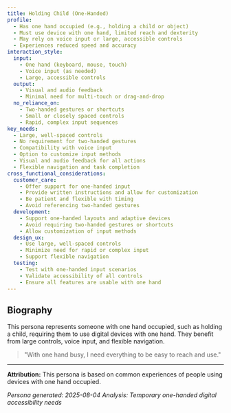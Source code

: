 ```yaml
---
title: Holding Child (One-Handed)
profile:
  - Has one hand occupied (e.g., holding a child or object)
  - Must use device with one hand, limited reach and dexterity
  - May rely on voice input or large, accessible controls
  - Experiences reduced speed and accuracy
interaction_style:
  input:
    - One hand (keyboard, mouse, touch)
    - Voice input (as needed)
    - Large, accessible controls
  output:
    - Visual and audio feedback
    - Minimal need for multi-touch or drag-and-drop
  no_reliance_on:
    - Two-handed gestures or shortcuts
    - Small or closely spaced controls
    - Rapid, complex input sequences
key_needs:
  - Large, well-spaced controls
  - No requirement for two-handed gestures
  - Compatibility with voice input
  - Option to customize input methods
  - Visual and audio feedback for all actions
  - Flexible navigation and task completion
cross_functional_considerations:
  customer_care:
    - Offer support for one-handed input
    - Provide written instructions and allow for customization
    - Be patient and flexible with timing
    - Avoid referencing two-handed gestures
  development:
    - Support one-handed layouts and adaptive devices
    - Avoid requiring two-handed gestures or shortcuts
    - Allow customization of input methods
  design_ux:
    - Use large, well-spaced controls
    - Minimize need for rapid or complex input
    - Support flexible navigation
  testing:
    - Test with one-handed input scenarios
    - Validate accessibility of all controls
    - Ensure all features are usable with one hand
---
```


## Biography

This persona represents someone with one hand occupied, such as holding a child, requiring them to use digital devices with one hand. They benefit from large controls, voice input, and flexible navigation.

> "With one hand busy, I need everything to be easy to reach and use."

---

**Attribution:**
This persona is based on common experiences of people using devices with one hand occupied.

*Persona generated: 2025-08-04*
*Analysis: Temporary one-handed digital accessibility needs*
